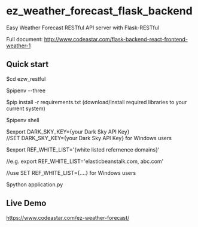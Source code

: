 # ez_weather_forecast_flask_backend
Easy Weather Forecast RESTful API server with Flask-RESTful

Full document: 
http://www.codeastar.com/flask-backend-react-frontend-weather-1

## Quick start
$cd ezw_restful

$pipenv --three

$pip install -r requirements.txt 
(download/install required libraries to your current system)

$pipenv shell

$export DARK_SKY_KEY={your Dark Sky API Key}    
//SET DARK_SKY_KEY={your Dark Sky API Key}    for Windows users

$export REF_WHITE_LIST='{white listed refernence domains}'

//e.g. export REF_WHITE_LIST='elasticbeanstalk.com, abc.com'

//use SET REF_WHITE_LIST={....}    for Windows users

$python application.py  

## Live Demo

https://www.codeastar.com/ez-weather-forecast/

